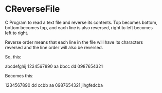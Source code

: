 # CReverseFile
C Program to read a text file and reverse its contents.  Top becomes bottom, bottom becomes top, and each line is also reversed, right to left becomes left to right.

Reverse order means that each line in the file will have its characters reversed and the line order will
also be reversed.

So, this:

abcdefghij
1234567890
aa bbcc dd
0987654321

Becomes this:

1234567890
dd ccbb aa
0987654321
jihgfedcba
